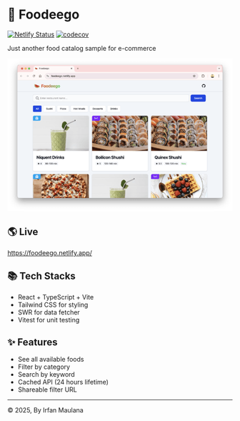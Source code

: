# 🍉 Foodeego

[![Netlify Status](https://api.netlify.com/api/v1/badges/9b58d336-34ff-4fd4-b87a-739d8c7ecf10/deploy-status)](https://app.netlify.com/sites/foodeego/deploys) [![codecov](https://codecov.io/gh/mazipan/foodeego/graph/badge.svg?token=CLL0PGT5O3)](https://codecov.io/gh/mazipan/foodeego)

Just another food catalog sample for e-commerce

![Foodeego Screenshot](./screenshot.png)

## 🌎 Live

https://foodeego.netlify.app/

## 📚 Tech Stacks

- React + TypeScript + Vite
- Tailwind CSS for styling
- SWR for data fetcher
- Vitest for unit testing

## ✨ Features

- See all available foods
- Filter by category
- Search by keyword
- Cached API (24 hours lifetime)
- Shareable filter URL

---

©️ 2025, By Irfan Maulana